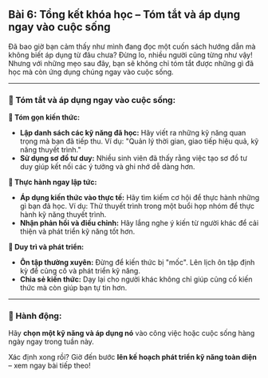 ## Bài 6: Tổng kết khóa học – Tóm tắt và áp dụng ngay vào cuộc sống

Đã bao giờ bạn cảm thấy như mình đang đọc một cuốn sách hướng dẫn mà không biết áp dụng từ đâu chưa? Đừng lo, nhiều người cũng từng như vậy! Nhưng với những mẹo sau đây, bạn sẽ không chỉ tóm tắt được những gì đã học mà còn ứng dụng chúng ngay vào cuộc sống.

---

### 📌 Tóm tắt và áp dụng ngay vào cuộc sống:

**🔹 Tóm gọn kiến thức:**
- **Lập danh sách các kỹ năng đã học:** Hãy viết ra những kỹ năng quan trọng mà bạn đã tiếp thu. Ví dụ: "Quản lý thời gian, giao tiếp hiệu quả, kỹ năng thuyết trình."
- **Sử dụng sơ đồ tư duy:** Nhiều sinh viên đã thấy rằng việc tạo sơ đồ tư duy giúp kết nối các ý tưởng và ghi nhớ dễ dàng hơn.

**🔹 Thực hành ngay lập tức:**
- **Áp dụng kiến thức vào thực tế:** Hãy tìm kiếm cơ hội để thực hành những gì bạn đã học. Ví dụ: Thử thuyết trình trong một buổi họp nhóm để thực hành kỹ năng thuyết trình.
- **Nhận phản hồi và điều chỉnh:** Hãy lắng nghe ý kiến từ người khác để cải thiện và phát triển kỹ năng tốt hơn.

**🔹 Duy trì và phát triển:**
- **Ôn tập thường xuyên:** Đừng để kiến thức bị "mốc". Lên lịch ôn tập định kỳ để củng cố và phát triển kỹ năng.
- **Chia sẻ kiến thức:** Dạy lại cho người khác không chỉ giúp củng cố kiến thức mà còn giúp bạn tự tin hơn.

---

### 🚀 Hành động:

Hãy **chọn một kỹ năng và áp dụng nó** vào công việc hoặc cuộc sống hàng ngày ngay trong tuần này.

Xác định xong rồi? Giờ đến bước **lên kế hoạch phát triển kỹ năng toàn diện** – xem ngay bài tiếp theo!